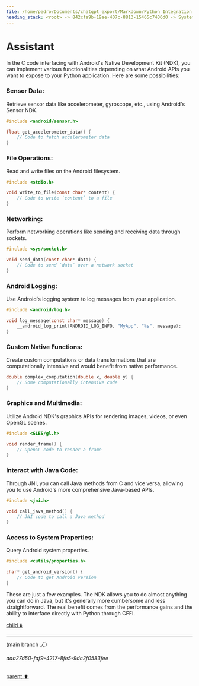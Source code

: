 ```yaml
---
file: /home/pedro/Documents/chatgpt_export/Markdown/Python Integration for Termux.md
heading_stack: <root> -> 842cfa9b-19ae-407c-8813-15465c7406d0 -> System -> 31367e2d-c0e4-4443-a49e-817399b436c2 -> System -> aaa20301-df23-46a0-bb75-e8209ca363a5 -> User -> 19e8ae49-a10b-4edf-8f5c-f0043a98579a -> Assistant -> e189b0fe-67e6-492f-b4fe-ce4d348c8aef -> Tool -> 213c5acc-aa32-446f-bead-666aa2ce222f -> Assistant -> b6a94b34-e3b9-4f3e-b2ac-132d56a28052 -> Assistant -> 13e1e15e-3c51-4f3e-8254-3c5ef8195760 -> Tool -> 5f8ffb57-336a-454b-ac0a-3e985e176ef2 -> Assistant -> 9f17e861-a0d1-4cbc-9077-b99e7cc05a24 -> Assistant -> b588bda1-a3ae-44bd-85f0-61aab82b84ee -> Tool -> 005326d4-d284-4501-9de0-d39ca71660f6 -> Assistant -> aaa2d01f-c9d7-4398-942a-b35d21851d5b -> User -> b713a308-a626-4b1b-b90f-2e41a973ba2a -> Assistant -> Ideas for Python Integration -> 1. Command-line Wrapper -> 2. Object-Oriented Interface -> 3. Event-Driven Programming -> 4. Extendable Modules -> 5. Error Handling -> 6. Data Transformation -> 7. Asynchronous Operations -> 8. Logging and Debugging -> 9. Configuration Management -> 10. Documentation and Examples -> 11. Testing -> Code Snippets -> Command-line Wrapper -> Object-Oriented Interface -> Asynchronous Operations -> aaa26975-0225-4798-b45f-edaa00180e9c -> User -> a96fa758-3767-429e-8b3a-f5c51b79c529 -> Assistant -> JNI (Java Native Interface) -> Android NDK -> Jpype or Pyjnius -> gRPC or JSON-RPC -> CFFI -> aaa2ec22-c372-4349-b5ad-3556ce37d934 -> User -> 8b327abc-c506-441f-bedd-3bd85b0af476 -> Assistant -> Steps: -> Example C code: -> Example Python code using CFFI: -> Note: -> Challenges: -> aaa29ed8-aa17-4be2-896a-06c169e7b827 -> User -> 594da108-d995-45fe-94b5-142aab7d97de -> Assistant
---
```

# Assistant

In the C code interfacing with Android's Native Development Kit (NDK), you can implement various functionalities depending on what Android APIs you want to expose to your Python application. Here are some possibilities:

### Sensor Data:
Retrieve sensor data like accelerometer, gyroscope, etc., using Android's Sensor NDK.

```c
#include <android/sensor.h>

float get_accelerometer_data() {
    // Code to fetch accelerometer data
}
```

### File Operations:
Read and write files on the Android filesystem.

```c
#include <stdio.h>

void write_to_file(const char* content) {
    // Code to write `content` to a file
}
```

### Networking:
Perform networking operations like sending and receiving data through sockets.

```c
#include <sys/socket.h>

void send_data(const char* data) {
    // Code to send `data` over a network socket
}
```

### Android Logging:
Use Android's logging system to log messages from your application.

```c
#include <android/log.h>

void log_message(const char* message) {
    __android_log_print(ANDROID_LOG_INFO, "MyApp", "%s", message);
}
```

### Custom Native Functions:
Create custom computations or data transformations that are computationally intensive and would benefit from native performance.

```c
double complex_computation(double x, double y) {
    // Some computationally intensive code
}
```

### Graphics and Multimedia:
Utilize Android NDK's graphics APIs for rendering images, videos, or even OpenGL scenes.

```c
#include <GLES/gl.h>

void render_frame() {
    // OpenGL code to render a frame
}
```

### Interact with Java Code:
Through JNI, you can call Java methods from C and vice versa, allowing you to use Android's more comprehensive Java-based APIs.

```c
#include <jni.h>

void call_java_method() {
    // JNI code to call a Java method
}
```

### Access to System Properties:
Query Android system properties.

```c
#include <cutils/properties.h>

char* get_android_version() {
    // Code to get Android version
}
```

These are just a few examples. The NDK allows you to do almost anything you can do in Java, but it's generally more cumbersome and less straightforward. The real benefit comes from the performance gains and the ability to interface directly with Python through CFFI.

[child ⬇️](#aaa27d50-faf9-4217-8fe5-9dc2f0583fee)

---

(main branch ⎇)
###### aaa27d50-faf9-4217-8fe5-9dc2f0583fee
[parent ⬆️](#594da108-d995-45fe-94b5-142aab7d97de)
